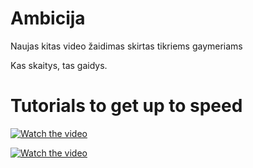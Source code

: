 # Ambicija

Naujas kitas video žaidimas skirtas tikriems gaymeriams

Kas skaitys, tas gaidys.

# Tutorials to get up to speed
[![Watch the video](https://i.imgur.com/vKb2F1B.png)](https://www.youtube.com/watch?v=hDu8mcAlY4E&ab_channel=ClearCode)

[![Watch the video](https://i.imgur.com/vKb2F1B.png)](https://www.youtube.com/watch?v=jO6qQDNa2UY&t=2387s&ab_channel=TechWithTim)

